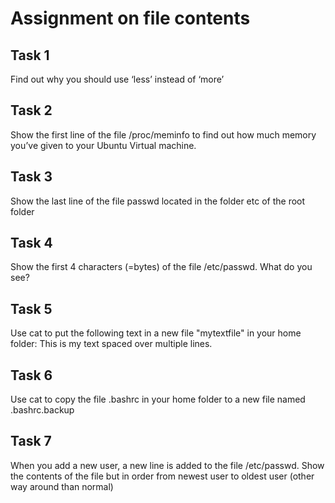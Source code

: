 # Assignment on file contents

## Task 1
Find out why you should use ‘less’ instead of ‘more’

## Task 2
Show the first line of the file /proc/meminfo to find out how much memory you’ve given to your Ubuntu Virtual machine.

## Task 3
Show the last line of the file passwd located in the folder etc of the root folder

## Task 4
Show the first 4 characters (=bytes) of the file /etc/passwd. What do you see? 

## Task 5
Use cat to put the following text in a new file "mytextfile" in your home folder:
This is my text
spaced over multiple lines.

## Task 6
Use cat to copy the file .bashrc in your home folder to a new file named .bashrc.backup

## Task 7
When you add a new user, a new line is added to the file /etc/passwd. Show the contents of the file but in order from newest user to oldest user (other way around than normal) 

